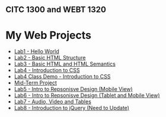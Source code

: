## CITC 1300 and WEBT 1320
<h1>My Web Projects</h1>

<ul>
    <li><a href="lab1/index.html" target="_blank">Lab1 - Hello World</a></li>
    <li><a href="lab2/index.html" target="_blank">Lab2 - Basic HTML Structure</a></li>
    <li><a href="lab3/index.html" target="_blank">Lab3 - Basic HTML and HTML Semantics</a></li>
    <li><a href="lab4/index.html" target="_blank">Lab4 - Introduction to CSS</a></li>
    <li><a href="lab4/index.html" target="_blank">Lab4 Class Demo - Introduction to CSS</a></li>
    <li><a href="midterm/index.html" target="_blank">Mid-Term Project</a></li>
    <li><a href="lab5/index.html" target="_blank">Lab5 - Intro to Repsonisve Design (Mobile View)</a></li>
    <li><a href="lab6/index.html" target="_blank">Lab6 - Intro to Repsonisve Design (Tablet and Mobile View)</a></li>
    <li><a href="lab7/index.html" target="_blank">Lab7 - Audio, Video and Tables</a></li>
    <li><a href="lab8/index.html" target="_blank">Lab8 - Introduction to jQuery (Need to Update)</a></li>
    
</ul>


